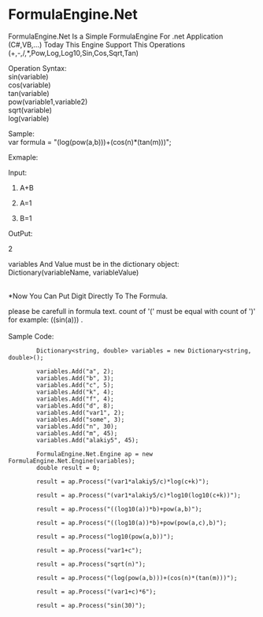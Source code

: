 # FormulaEngine.Net
FormulaEngine.Net Is a Simple FormulaEngine For .net Application (C#,VB,...)
Today This Engine Support This Operations (+,-,/,*,Pow,Log,Log10,Sin,Cos,Sqrt,Tan)

Operation Syntax:</br>
sin(variable)</br>
cos(variable)</br>
tan(variable)</br>
pow(variable1,variable2)</br>
sqrt(variable)</br>
log(variable)</br>

Sample:</br>
var formula = "(log(pow(a,b)))+(cos(n)*(tan(m)))";

Exmaple:

Input:

1. A+B

2. A=1

3. B=1

OutPut:

2</br>

variables And Value must be in the dictionary object:</br>
Dictionary(variableName, variableValue)</br></br>

*Now You Can Put Digit Directly To The Formula.</br>

please be carefull in formula text. count of '(' must be equal with count of  ')' for example: ((sin(a))) .</br></br>
Sample Code:

            Dictionary<string, double> variables = new Dictionary<string, double>();

            variables.Add("a", 2);
            variables.Add("b", 3);
            variables.Add("c", 5);
            variables.Add("k", 4);
            variables.Add("f", 4);
            variables.Add("d", 8);
            variables.Add("var1", 2);
            variables.Add("some", 3);
            variables.Add("n", 30);
            variables.Add("m", 45);
            variables.Add("alakiy5", 45);
            
            FormulaEngine.Net.Engine ap = new FormulaEngine.Net.Engine(variables);
            double result = 0;

            result = ap.Process("(var1*alakiy5/c)*log(c+k)");

            result = ap.Process("(var1*alakiy5/c)*log10(log10(c+k))");

            result = ap.Process("((log10(a))*b)+pow(a,b)");

            result = ap.Process("((log10(a))*b)+pow(pow(a,c),b)");

            result = ap.Process("log10(pow(a,b))");

            result = ap.Process("var1+c");

            result = ap.Process("sqrt(n)"); 

            result = ap.Process("(log(pow(a,b)))+(cos(n)*(tan(m)))"); 
            
            result = ap.Process("(var1+c)*6");
            
            result = ap.Process("sin(30)");

